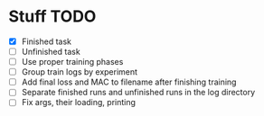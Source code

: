 # Stuff TODO

- [x] Finished task
- [ ] Unfinished task
- [ ] Use proper training phases
- [ ] Group train logs by experiment
- [ ] Add final loss and MAC to filename after finishing training
- [ ] Separate finished runs and unfinished runs in the log directory
- [ ] Fix args, their loading, printing
